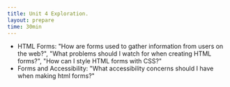 ```yaml
---
title: Unit 4 Exploration.
layout: prepare
time: 30min
---
```


- HTML Forms: "How are forms used to gather information from users on the web?", "What problems should I watch for when creating HTML forms?", "How can I style HTML forms with CSS?"
- Forms and Accessibility: "What accessibility concerns should I have when making html forms?"
